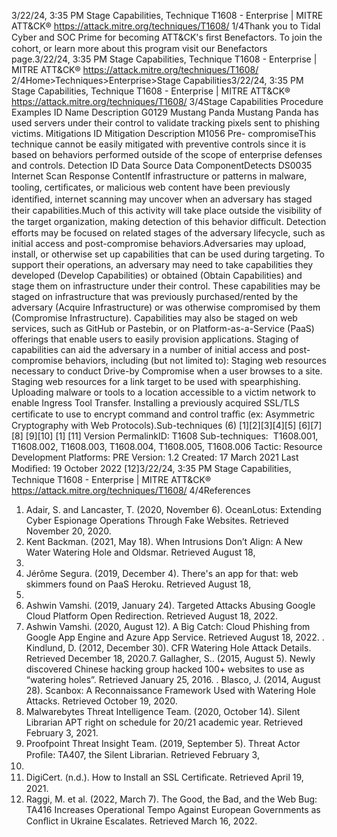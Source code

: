 3/22/24, 3:35 PM Stage Capabilities, Technique T1608 - Enterprise | MITRE ATT&CK®
https://attack.mitre.org/techniques/T1608/ 1/4Thank you to Tidal Cyber and SOC Prime for becoming ATT&CK's ﬁrst Benefactors. To join the cohort, or learn more about this program visit our
Benefactors page.3/22/24, 3:35 PM Stage Capabilities, Technique T1608 - Enterprise | MITRE ATT&CK®
https://attack.mitre.org/techniques/T1608/ 2/4Home>Techniques>Enterprise>Stage Capabilities3/22/24, 3:35 PM Stage Capabilities, Technique T1608 - Enterprise | MITRE ATT&CK®
https://attack.mitre.org/techniques/T1608/ 3/4Stage Capabilities
Procedure Examples
ID Name Description
G0129 Mustang Panda Mustang Panda has used servers under their control to validate tracking pixels sent to phishing victims.
Mitigations
ID Mitigation Description
M1056 Pre-
compromiseThis technique cannot be easily mitigated with preventive controls since it is based on behaviors performed
outside of the scope of enterprise defenses and controls.
Detection
ID Data Source Data ComponentDetects
DS0035 Internet Scan Response
ContentIf infrastructure or patterns in malware, tooling, certiﬁcates, or malicious web content have
been previously identiﬁed, internet scanning may uncover when an adversary has staged
their capabilities.Much of this activity will take place outside the visibility of the target
organization, making detection of this behavior diﬃcult. Detection efforts may be focused
on related stages of the adversary lifecycle, such as initial access and post-compromise
behaviors.Adversaries may upload, install, or otherwise set up capabilities that can be used during targeting. To support their operations, an adversary
may need to take capabilities they developed (Develop Capabilities) or obtained (Obtain Capabilities) and stage them on infrastructure under
their control. These capabilities may be staged on infrastructure that was previously purchased/rented by the adversary (Acquire
Infrastructure) or was otherwise compromised by them (Compromise Infrastructure). Capabilities may also be staged on web services, such
as GitHub or Pastebin, or on Platform-as-a-Service (PaaS) offerings that enable users to easily provision applications.
Staging of capabilities can aid the adversary in a number of initial access and post-compromise behaviors, including (but not limited to):
Staging web resources necessary to conduct Drive-by Compromise when a user browses to a site.
Staging web resources for a link target to be used with spearphishing.
Uploading malware or tools to a location accessible to a victim network to enable Ingress Tool Transfer.
Installing a previously acquired SSL/TLS certiﬁcate to use to encrypt command and control traﬃc (ex: Asymmetric Cryptography with
Web Protocols).Sub-techniques (6)
[1][2][3][4][5]
[6][7][8]
[9][10]
[1]
[11]
Version PermalinkID: T1608
Sub-techniques:  T1608.001, T1608.002, T1608.003, T1608.004, T1608.005, T1608.006
 
Tactic: Resource Development
 
Platforms: PRE
Version: 1.2
Created: 17 March 2021
Last Modiﬁed: 19 October 2022
[12]3/22/24, 3:35 PM Stage Capabilities, Technique T1608 - Enterprise | MITRE ATT&CK®
https://attack.mitre.org/techniques/T1608/ 4/4References
1. Adair, S. and Lancaster, T. (2020, November 6). OceanLotus:
Extending Cyber Espionage Operations Through Fake
Websites. Retrieved November 20, 2020.
2. Kent Backman. (2021, May 18). When Intrusions Don’t Align: A
New Water Watering Hole and Oldsmar. Retrieved August 18,
2022.
3. Jérôme Segura. (2019, December 4). There's an app for that:
web skimmers found on PaaS Heroku. Retrieved August 18,
2022.
4. Ashwin Vamshi. (2019, January 24). Targeted Attacks
Abusing Google Cloud Platform Open Redirection. Retrieved
August 18, 2022.
5. Ashwin Vamshi. (2020, August 12). A Big Catch: Cloud
Phishing from Google App Engine and Azure App Service.
Retrieved August 18, 2022.
 . Kindlund, D. (2012, December 30). CFR Watering Hole Attack
Details. Retrieved December 18, 2020.7. Gallagher, S.. (2015, August 5). Newly discovered Chinese
hacking group hacked 100+ websites to use as “watering
holes”. Retrieved January 25, 2016.
 . Blasco, J. (2014, August 28). Scanbox: A Reconnaissance
Framework Used with Watering Hole Attacks. Retrieved
October 19, 2020.
9. Malwarebytes Threat Intelligence Team. (2020, October 14).
Silent Librarian APT right on schedule for 20/21 academic
year. Retrieved February 3, 2021.
10. Proofpoint Threat Insight Team. (2019, September 5). Threat
Actor Proﬁle: TA407, the Silent Librarian. Retrieved February 3,
2021.
11. DigiCert. (n.d.). How to Install an SSL Certiﬁcate. Retrieved
April 19, 2021.
12. Raggi, M. et al. (2022, March 7). The Good, the Bad, and the
Web Bug: TA416 Increases Operational Tempo Against
European Governments as Conﬂict in Ukraine Escalates.
Retrieved March 16, 2022.